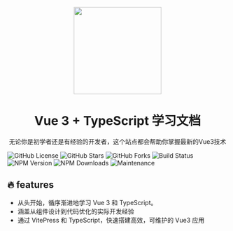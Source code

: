 <p  style="text-align: center;">
<img src="https://image.baidu.com/search/detail?ct=503316480&z=0&ipn=d&word=%E8%B4%A5%E7%8A%AC%E5%A5%B3%E4%B8%BB%E5%A4%AA%E5%A4%9A%E4%BA%86&step_word=&hs=0&pn=207&spn=0&di=7410818322373017601&pi=0&rn=1&tn=baiduimagedetail&is=0%2C0&istype=0&ie=utf-8&oe=utf-8&in=&cl=2&lm=-1&st=undefined&cs=3400553269%2C457695640&os=3182442767%2C4087674859&simid=37846835%2C749390978&adpicid=0&lpn=0&ln=1616&fr=&fmq=1728482861502_R&fm=&ic=undefined&s=undefined&hd=undefined&latest=undefined&copyright=undefined&se=&sme=&tab=0&width=undefined&height=undefined&face=undefined&ist=&jit=&cg=&bdtype=0&oriquery=&objurl=https%3A%2F%2Fi2.hdslb.com%2Fbfs%2Farchive%2F1c2a3ef57076adfd21fc042fcc85c910067770b2.jpg&fromurl=ippr_z2C%24qAzdH3FAzdH3Fooo_z%26e3Bktstktst_z%26e3Bv54AzdH3Fet1j5AzdH3FBV8v298820PQ%3Fu654_fr4t1%3Dmmm_z%26e3B9_z%26e3Ba_z%26e3Ba&gsm=b4&rpstart=0&rpnum=0&islist=&querylist=&nojc=undefined&dyTabStr=MCwzLDEsMiwxMyw3LDYsNSwxMiw5&lid=12061120823048219894" style="width:200px;"/>
</p>
<h1 style="text-align: center;">Vue 3 + TypeScript 学习文档</h1>
<p style="text-align: center;"> 
无论你是初学者还是有经验的开发者，这个站点都会帮助你掌握最新的Vue3技术
</p>

<p>

![GitHub License](https://img.shields.io/github/license/gl86831146/vue3-ts-docs)
![GitHub Stars](https://img.shields.io/github/stars/gl86831146/vue3-ts-docs)
![GitHub Forks](https://img.shields.io/github/forks/gl86831146/vue3-ts-docs)
![Build Status](https://img.shields.io/github/workflow/status/gl86831146/vue3-ts-docs/CI)
![NPM Version](https://img.shields.io/npm/v/vue)
![NPM Downloads](https://img.shields.io/npm/dw/vue)
![Maintenance](https://img.shields.io/maintenance/yes/2024)

</p>

## 🔥 features

- 从头开始，循序渐进地学习 Vue 3 和 TypeScript。
- 涵盖从组件设计到代码优化的实际开发经验
- 通过 VitePress 和 TypeScript，快速搭建高效，可维护的 Vue3 应用

